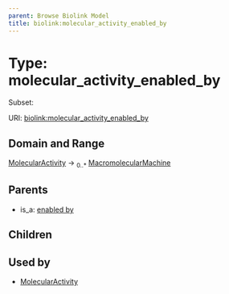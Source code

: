 ```yaml
---
parent: Browse Biolink Model
title: biolink:molecular_activity_enabled_by
---
```


# Type: molecular_activity_enabled_by

Subset:



URI: [biolink:molecular_activity_enabled_by](https://w3id.org/biolink/vocab/molecular_activity_enabled_by)

## Domain and Range

[MolecularActivity](MolecularActivity.md) ->  <sub>0..*</sub> [MacromolecularMachine](MacromolecularMachine.md)

## Parents

 *  is_a: [enabled by](enabled_by.md)

## Children


## Used by

 * [MolecularActivity](MolecularActivity.md)

